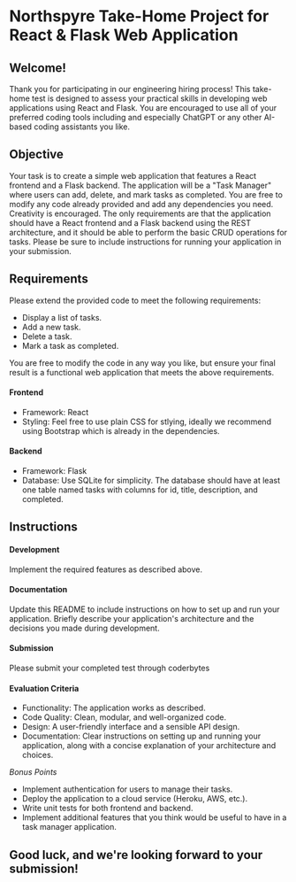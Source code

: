 # Northspyre Take-Home Project for React & Flask Web Application

## Welcome!

Thank you for participating in our engineering hiring process! This take-home test is designed to assess your practical skills in developing web applications using React and Flask. You are encouraged to use all of your preferred coding tools including and especially ChatGPT or any other AI-based coding assistants you like.

## Objective
Your task is to create a simple web application that features a React frontend and a Flask backend. The application will be a "Task Manager" where users can add, delete, and mark tasks as completed. You are free to modify any code already provided and add any dependencies you need. Creativity is encouraged. The only requirements are that the application should have a React frontend and a Flask backend using the REST architecture, and it should be able to perform the basic CRUD operations for tasks. Please be sure to include instructions for running your application in your submission.

## Requirements

Please extend the provided code to meet the following requirements:
* Display a list of tasks.
* Add a new task.
* Delete a task.
* Mark a task as completed.

You are free to modify the code in any way you like, but ensure your final result is a functional web application that meets the above requirements.

#### Frontend

* Framework: React
* Styling: Feel free to use plain CSS for stlying, ideally we recommend using Bootstrap which is already in the dependencies.

#### Backend

* Framework: Flask
* Database: Use SQLite for simplicity. The database should have at least one table named tasks with columns for id, title, description, and completed.

## Instructions

#### Development
Implement the required features as described above.

#### Documentation
Update this README to include instructions on how to set up and run your application.
Briefly describe your application's architecture and the decisions you made during development.

#### Submission
Please submit your completed test through coderbytes

#### Evaluation Criteria

* Functionality: The application works as described.
* Code Quality: Clean, modular, and well-organized code.
* Design: A user-friendly interface and a sensible API design.
* Documentation: Clear instructions on setting up and running your application, along with a concise explanation of your architecture and choices.

*Bonus Points*

* Implement authentication for users to manage their tasks.
* Deploy the application to a cloud service (Heroku, AWS, etc.).
* Write unit tests for both frontend and backend.
* Implement additional features that you think would be useful to have in a task manager application.


## Good luck, and we're looking forward to your submission!
